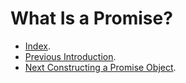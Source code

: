 # What Is a Promise? #

- [Index](./JsPromises).
- [Previous Introduction](./JsPromises/Introduction).
- [Next Constructing a Promise Object](./JsPromises/ConstructingAPromiseObject).
